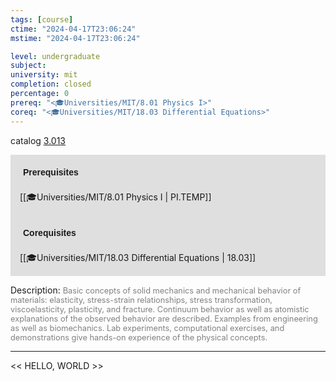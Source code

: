 ```yaml
---
tags: [course]
ctime: "2024-04-17T23:06:24"
mstime: "2024-04-17T23:06:24"

level: undergraduate
subject: 
university: mit
completion: closed
percentage: 0
prereq: "<🎓Universities/MIT/8.01 Physics I>"
coreq: "<🎓Universities/MIT/18.03 Differential Equations>"
---
```


catalog [3.013](http://student.mit.edu/catalog/m3a.html#3.013)

<span style="display: block; padding: 15px; background-color: rgb(100, 100, 100, 0.2);"><font id="m_prereq2915_0" style="display: block; font-family: Arial, sans-serif; font-weight: bold; padding: 5px">Prerequisites</font><br><span id="prereq2915_0">[[🎓Universities/MIT/8.01 Physics I | PI.TEMP]]</span></span>
<span style="display: block; padding: 15px; background-color: rgb(100, 100, 100, 0.2);"><font id="m_coreq2915_0" style="display: block; font-family: Arial, sans-serif; font-weight: bold; padding: 5px">Corequisites</font><br><span id="coreq2915_0">[[🎓Universities/MIT/18.03 Differential Equations | 18.03]]</span></span>

<font style="">Description:</font>
<font style="color: grey; font-size: 0.8rem;">Basic concepts of solid mechanics and mechanical behavior of materials: elasticity, stress-strain relationships, stress transformation, viscoelasticity, plasticity, and fracture. Continuum behavior as well as atomistic explanations of the observed behavior are described. Examples from engineering as well as biomechanics. Lab experiments, computational exercises, and demonstrations give hands-on experience of the physical concepts.</font>



---

<< HELLO, WORLD >>
